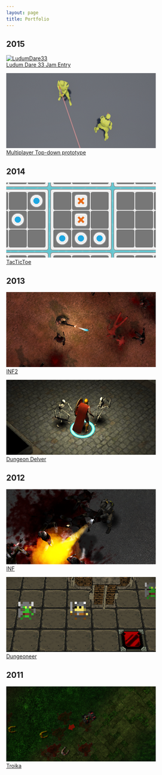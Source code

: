 ```yaml
---
layout: page
title: Portfolio
---
```


## 2015
[![LudumDare33](http://placehold.it/400x200)<br/>Ludum Dare 33 Jam Entry](/portfolio/)

[![UE4 Top Down](/public/images/ue4td.png)<br/>Multiplayer Top-down prototype](/portfolio/ue4td)

## 2014
[![TacTicToe](/public/images/tactictoe.png)<br/>TacTicToe](/portfolio/tactictoe)

## 2013
[![INF2](/public/images/inf2.png "Another top-down shooter?")<br/>INF2](/portfolio/inf2)

[![Dungeon Delver](/public/images/fypdungeondelver.png "Hey I recognize those models")<br/>Dungeon Delver](/portfolio/dungeondelver)

## 2012
[![INF](/public/images/inf.png "INF")<br/>INF](/portfolio/inf)

[![Dungeoneer](/public/images/dungeoneer.png "Dungeoneer")<br/>Dungeoneer](/portfolio/dungeoneer)

## 2011
[![Troika](/public/images/troika.png "Troika")<br/>Troika](/portfolio/troika)
